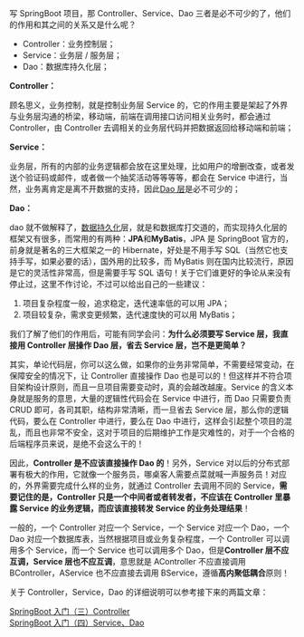 写 SpringBoot 项目，那 Controller、Service、Dao 三者是必不可少的了，他们的作用和其之间的关系又是什么呢？

* Controller：业务控制层；
* Service：业务层 / 服务层；
* Dao：数据库持久化层；

**Controller：**

顾名思义，业务控制，就是控制业务层 Service 的，它的作用主要是架起了外界与业务层沟通的桥梁，移动端，前端在调用接口访问相关业务时，都会通过 Controller，由 Controller 去调相关的业务层代码并把数据返回给移动端和前端；

**Service：**

业务层，所有的内部的业务逻辑都会放在这里处理，比如用户的增删改查，或者发送个验证码或邮件，或者做一个抽奖活动等等等等，都会在 Service 中进行，当然，业务离肯定是离不开数据的支持，因此[Dao 层](https://so.csdn.net/so/search?q=Dao%E5%B1%82\&spm=1001.2101.3001.7020)是必不可少的；

**Dao：**

dao 就不做解释了，[数据持久化](https://so.csdn.net/so/search?q=%E6%95%B0%E6%8D%AE%E6%8C%81%E4%B9%85%E5%8C%96\&spm=1001.2101.3001.7020)层，就是和数据库打交道的，而实现持久化层的框架又有很多，而常用的有两种：**JPA**和**MyBatis**，JPA 是 SpringBoot 官方的，前身就是著名的三大框架之一的 Hibernate，好处是不用手写 SQL（当然它也支持手写，如果必要的话），国外用的比较多，而 MyBatis 则在国内比较流行，原因是它的灵活性非常高，但是需要手写 SQL 语句！关于它们谁更好的争论从来没有停止过，这里不作讨论，不过可以给出自己的一些建议：

1. 项目复杂程度一般，追求稳定，迭代速率低的可以用 JPA；
2. 项目较复杂，需求变更频繁，迭代速度快的可以用 MyBatis；

我们了解了他们的作用后，可能有同学会问：**为什么必须要写 Service 层，我直接用 Controller 层操作 Dao 层，省去 Service 层，岂不是更简单？**

其实，单论代码层，你可以这么做，如果你的业务非常简单，不需要经常变动，在保障安全的情况下，让 Controller 直接操作 Dao 也是可以的！但这样并不符合项目架构设计原则，而且一旦项目需要变动时，真的会越改越废。Service 的含义本身就是服务的意思，大量的逻辑性代码会在 Service 中进行，而 Dao 只需要负责 CRUD 即可，各司其职，结构非常清晰，而一旦省去 Service 层，那么你的逻辑代码，要么在 Controller 中进行，要么在 Dao 中进行，这样会引起整个项目的混乱，而且也非常不安全，这对于项目的后期维护工作是灾难性的，对于一个合格的后端程序员来说，是绝不会这么干的！

因此，**Controller 是不应该直接操作 Dao 的**！另外，Service 对以后的分布式部署有极大的作用，它就像一个服务员，哪桌客人需要点菜就喊一声服务员！对应的，外界需要完成什么样的业务，就通过 Controller 去调用不同的 Service，**需要记住的是，Controller 只是一个中间者或者转发者，不应该在 Controller 里暴露 Service 的业务逻辑，而应该直接转发 Service 的业务处理结果**！

一般的，一个 Controller 对应一个 Service，一个 Service 对应一个 Dao，一个 Dao 对应一个数据库表，当然根据项目或业务复杂程度，一个 Controller 可以调用多个 Service，而一个 Service 也可以调用多个 Dao，但是**Controller 层不应互调，Service 层也不应互调**，意思就是 AController 不应直接调用 BController，AService 也不应直接去调用 BService，遵循**高内聚低耦合**原则！

关于 Controller，Service，Dao 的详细说明可以参考接下来的两篇文章：

[SpringBoot 入门（三）Controller](https://baiyuliang.blog.csdn.net/article/details/109254387)\
[SpringBoot 入门（四）Service、Dao](https://baiyuliang.blog.csdn.net/article/details/109255592)
